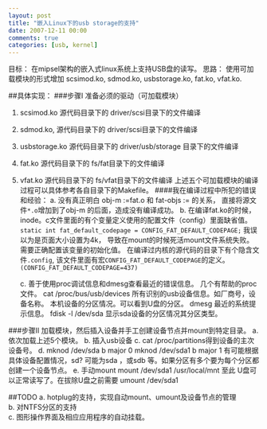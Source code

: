 ```yaml
---
layout: post
title: "嵌入Linux下的usb storage的支持"
date: 2007-12-11 00:00
comments: true
categories: [usb, kernel]
---
```


目标： 在mipsel架构的嵌入式linux系统上支持USB盘的读写。
思路： 使用可加载模块的形式增加 scsimod.ko, sdmod.ko, usbstorage.ko, fat.ko, vfat.ko.

##具体实现：
###步骤I 准备必须的驱动（可加载模块）
1. scsimod.ko         源代码目录下的 driver/scsi目录下的文件编译
2. sdmod.ko,          源代码目录下的 driver/scsi目录下的文件编译
3. usbstorage.ko   源代码目录下的 driver/usb/storage 目录下的文件编译
4. fat.ko               源代码目录下的 fs/fat目录下的文件编译
5. vfat.ko    源代码目录下的 fs/vfat目录下的文件编译
上述五个可加载模块的编译过程可以具体参考各自目录下的Makefile。
####我在编译过程中所犯的错误和经验：
    a. 没有真正明白     obj-m :=fat.o 和 fat-objs := 的关系， 直接将源文件`*.o`增加到了obj-m 的后面，造成没有编译成功。
    b. 在编译fat.ko的时候，inode。c文件里面的有个变量定义使用的配置文件（config）里面缺省值。
            `static int fat_default_codepage = CONFIG_FAT_DEFAULT_CODEPAGE;`
        我误以为是页面大小设置为4k， 导致在mount的时候死活mount文件系统失败。
        需要正确配置该变量的初始化值。
          在编译过内核的源代码的目录下有个隐含文件`.config`,  该文件里面有宏`CONFIG_FAT_DEFAULT_CODEPAGE`的定义。
	  `(CONFIG_FAT_DEFAULT_CODEPAGE=437)`

    c. 善于使用proc调试信息和dmesg查看最近的错误信息。 几个有帮助的proc文件。
     cat /proc/bus/usb/devices    所有识别的usb设备信息。如厂商号，设备名称。
                   本机设备的分区情况。可以看到U盘的分区。
     dmesg                                  最近的系统提示信息。
     fdisk -l /dev/sda                   显示sda设备的分区情况其分区类型。

###步骤II 加载模块，然后插入设备并手工创建设备节点并mount到特定目录。
        a. 依次加载上述5个模块。
        b.   插入usb设备
        c.    cat /proc/partitions得到设备的主次设备号。
        d.    mknod   /dev/sda    b major 0
              mknod   /dev/sda1 b major 1
             有可能根据具体设备配置情况，sd? 可能为sda ，或sdb 等。如果分区有多个要为每个分区都创建一个设备节点。
        e.    手动mount
               mount /dev/sda1 /usr/local/mnt
       至此 U盘可以正常读写了。在拔除U盘之前需要 umount /dev/sda1

##TODO
a. hotplug的支持，实现自动mount、umount及设备节点的管理  
b. 对NTFS分区的支持  
c. 图形操作界面及相应应用程序的自动挂载。  

